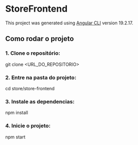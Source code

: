 # StoreFrontend

This project was generated using [Angular CLI](https://github.com/angular/angular-cli) version 19.2.17.

## Como rodar o projeto

### 1.  Clone o repositório:

git clone <URL_DO_REPOSITORIO>

### 2. Entre na pasta do projeto:

cd store/store-frontend

### 3. Instale as dependencias:

npm install

### 4. Inicie o projeto:

npm start